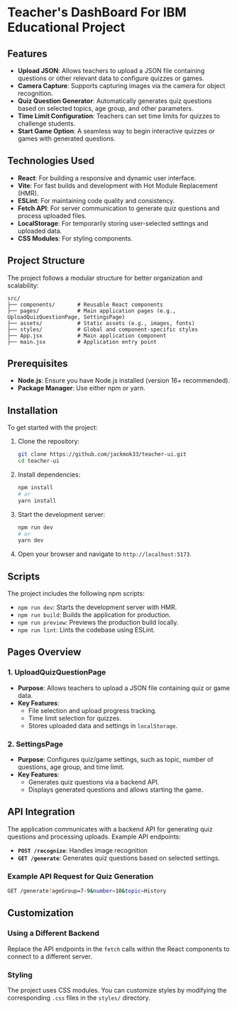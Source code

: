 # Teacher's DashBoard For IBM Educational Project

## Features

- **Upload JSON**: Allows teachers to upload a JSON file containing questions or other relevant data to configure quizzes or games.
- **Camera Capture**: Supports capturing images via the camera for object recognition.
- **Quiz Question Generator**: Automatically generates quiz questions based on selected topics, age group, and other parameters.
- **Time Limit Configuration**: Teachers can set time limits for quizzes to challenge students.
- **Start Game Option**: A seamless way to begin interactive quizzes or games with generated questions.

## Technologies Used

- **React**: For building a responsive and dynamic user interface.
- **Vite**: For fast builds and development with Hot Module Replacement (HMR).
- **ESLint**: For maintaining code quality and consistency.
- **Fetch API**: For server communication to generate quiz questions and process uploaded files.
- **LocalStorage**: For temporarily storing user-selected settings and uploaded data.
- **CSS Modules**: For styling components.

## Project Structure

The project follows a modular structure for better organization and scalability:

```
src/
├── components/       # Reusable React components
├── pages/            # Main application pages (e.g., UploadQuizQuestionPage, SettingsPage)
├── assets/           # Static assets (e.g., images, fonts)
├── styles/           # Global and component-specific styles
├── App.jsx           # Main application component
├── main.jsx          # Application entry point
```

## Prerequisites

- **Node.js**: Ensure you have Node.js installed (version 16+ recommended).
- **Package Manager**: Use either npm or yarn.

## Installation

To get started with the project:

1. Clone the repository:
   ```bash
   git clone https://github.com/jackmok33/teacher-ui.git
   cd teacher-ui
   ```

2. Install dependencies:
   ```bash
   npm install
   # or
   yarn install
   ```

3. Start the development server:
   ```bash
   npm run dev
   # or
   yarn dev
   ```

4. Open your browser and navigate to `http://localhost:5173`.

## Scripts

The project includes the following npm scripts:

- `npm run dev`: Starts the development server with HMR.
- `npm run build`: Builds the application for production.
- `npm run preview`: Previews the production build locally.
- `npm run lint`: Lints the codebase using ESLint.

## Pages Overview

### 1. **UploadQuizQuestionPage**

- **Purpose**: Allows teachers to upload a JSON file containing quiz or game data.
- **Key Features**:
    - File selection and upload progress tracking.
    - Time limit selection for quizzes.
    - Stores uploaded data and settings in `localStorage`.

### 2. **SettingsPage**

- **Purpose**: Configures quiz/game settings, such as topic, number of questions, age group, and time limit.
- **Key Features**:
    - Generates quiz questions via a backend API.
    - Displays generated questions and allows starting the game.


## API Integration

The application communicates with a backend API for generating quiz questions and processing uploads. Example API endpoints:

- **`POST /recognize`**: Handles image recognition
- **`GET /generate`**: Generates quiz questions based on selected settings.

### Example API Request for Quiz Generation

```bash
GET /generate?ageGroup=7-9&number=10&topic=History
```

## Customization

### Using a Different Backend
Replace the API endpoints in the `fetch` calls within the React components to connect to a different server.

### Styling
The project uses CSS modules. You can customize styles by modifying the corresponding `.css` files in the `styles/` directory.

